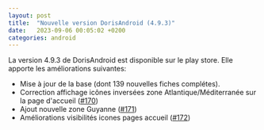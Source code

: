 ```yaml
---
layout: post
title:  "Nouvelle version DorisAndroid (4.9.3)"
date:   2023-09-06 00:05:02 +0200
categories: android
---
```

La version 4.9.3 de DorisAndroid est disponible sur le play store. 
Elle apporte les améliorations suivantes:

- Mise à jour de la base (dont 139 nouvelles fiches complétes).<br />
- Correction affichage icônes inversées zone Atlantique/Méditerranée sur la page d'accueil (<a href="https://gitlab.inria.fr/doris/doris-android/-/issues/170">#170</a>) <br />
- Ajout nouvelle zone Guyanne (<a href="https://gitlab.inria.fr/doris/doris-android/-/issues/171">#171</a>) <br />
- Améliorations visibilités icones pages accueil (<a href="https://gitlab.inria.fr/doris/doris-android/-/issues/172">#172</a>) <br />
